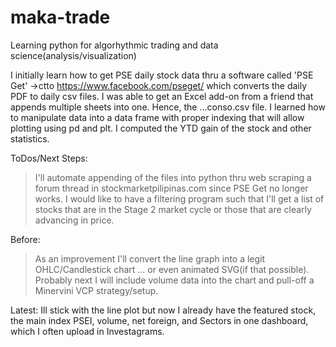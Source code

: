 # maka-trade
Learning python for algorhythmic trading and data science(analysis/visualization)

I initially learn how to get PSE daily stock data thru a software called 'PSE Get' ->ctto https://www.facebook.com/pseget/ which converts the daily PDF to daily csv files.
I was able to get an Excel add-on from a friend that appends multiple sheets into one. Hence, the ...conso.csv file.
I learned how to manipulate data into a data frame with proper indexing that will allow plotting using pd and plt.
I computed the YTD gain of the stock and other statistics.

ToDos/Next Steps:
>I'll automate appending of the files into python thru web scraping a forum thread in stockmarketpilipinas.com since PSE Get no longer works.
>I would like to have a filtering program such that I'll get a list of stocks that are in the Stage 2 market cycle or those that are clearly advancing in price.

Before:
>As an improvement I'll convert the line graph into a legit OHLC/Candlestick chart ... or even animated SVG(if that possible).
>Probably next I will include volume data into the chart and pull-off a Minervini VCP strategy/setup.

Latest:
Ill stick with the line plot but now I already have the featured stock, the main index PSEI, volume, net foreign, and Sectors in one dashboard, which I often upload in Investagrams.
